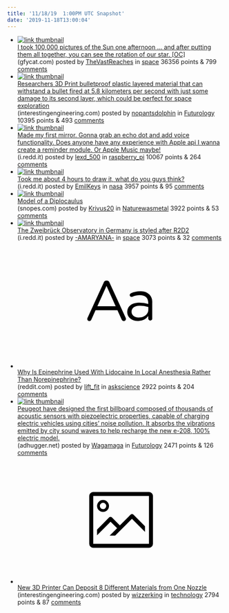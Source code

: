 ```yaml
---
title: '11/18/19  1:00PM UTC Snapshot'
date: '2019-11-18T13:00:04'
---
```

<ul>
<li><a href='https://gfycat.com/densecircularbushbaby'><img src='https://b.thumbs.redditmedia.com/0eFjmWvfpvaGOwXpDX2hG2YzUkAKtlrWUtMo6w0ylzU.jpg' alt='link thumbnail'></a><div><div class='linkTitle'><a href='https://gfycat.com/densecircularbushbaby'>I took 100,000 pictures of the Sun one afternoon ... and after putting them all together, you can see the rotation of our star. [OC]</a></div>(gfycat.com) posted by <a href='https://www.reddit.com/user/TheVastReaches'>TheVastReaches</a> in <a href='https://www.reddit.com/r/space'>space</a> 36356 points & 799 <a href='https://www.reddit.com/r/space/comments/dxuf43/i_took_100000_pictures_of_the_sun_one_afternoon/'>comments</a></div></li>

<li><a href='https://interestingengineering.com/researchers-3d-print-bulletproof-plastic-layered-cubes'><img src='https://b.thumbs.redditmedia.com/iTAOW6eW-iee3QNRej2YUP98ohFtpN9M2BTus-vUWYg.jpg' alt='link thumbnail'></a><div><div class='linkTitle'><a href='https://interestingengineering.com/researchers-3d-print-bulletproof-plastic-layered-cubes'>Researchers 3D Print bulletproof plastic layered material that can withstand a bullet fired at 5.8 kilometers per second with just some damage to its second layer, which could be perfect for space exploration</a></div>(interestingengineering.com) posted by <a href='https://www.reddit.com/user/nopantsdolphin'>nopantsdolphin</a> in <a href='https://www.reddit.com/r/Futurology'>Futurology</a> 10395 points & 493 <a href='https://www.reddit.com/r/Futurology/comments/dxr8hy/researchers_3d_print_bulletproof_plastic_layered/'>comments</a></div></li>

<li><a href='https://i.redd.it/vwo4956jpcz31.jpg'><img src='https://a.thumbs.redditmedia.com/62BlYT231I1ezVnwMkzw9WkiyGoE8a2HVQyLZy4t5l0.jpg' alt='link thumbnail'></a><div><div class='linkTitle'><a href='https://i.redd.it/vwo4956jpcz31.jpg'>Made my first mirror. Gonna grab an echo dot and add voice functionality. Does anyone have any experience with Apple api I wanna create a reminder module. Or Apple Music maybe!</a></div>(i.redd.it) posted by <a href='https://www.reddit.com/user/lexd_500'>lexd_500</a> in <a href='https://www.reddit.com/r/raspberry_pi'>raspberry_pi</a> 10067 points & 264 <a href='https://www.reddit.com/r/raspberry_pi/comments/dxwdmg/made_my_first_mirror_gonna_grab_an_echo_dot_and/'>comments</a></div></li>

<li><a href='https://i.redd.it/5kwuzcs4laz31.jpg'><img src='https://b.thumbs.redditmedia.com/JD7KVX3btwpRGRlEwG5WIwml35iPba4WVwPHcoS95-I.jpg' alt='link thumbnail'></a><div><div class='linkTitle'><a href='https://i.redd.it/5kwuzcs4laz31.jpg'>Took me about 4 hours to draw it, what do you guys think?</a></div>(i.redd.it) posted by <a href='https://www.reddit.com/user/EmilKeys'>EmilKeys</a> in <a href='https://www.reddit.com/r/nasa'>nasa</a> 3957 points & 95 <a href='https://www.reddit.com/r/nasa/comments/dxqj2i/took_me_about_4_hours_to_draw_it_what_do_you_guys/'>comments</a></div></li>

<li><a href='https://www.snopes.com/tachyon/2016/05/salamander.jpg'><img src='https://b.thumbs.redditmedia.com/pmK3pI8wR_arstmixn5SRnDZAu5Qt4TelcszpgUId4g.jpg' alt='link thumbnail'></a><div><div class='linkTitle'><a href='https://www.snopes.com/tachyon/2016/05/salamander.jpg'>Model of a Diplocaulus</a></div>(snopes.com) posted by <a href='https://www.reddit.com/user/Krivus20'>Krivus20</a> in <a href='https://www.reddit.com/r/Naturewasmetal'>Naturewasmetal</a> 3922 points & 53 <a href='https://www.reddit.com/r/Naturewasmetal/comments/dxsbjr/model_of_a_diplocaulus/'>comments</a></div></li>

<li><a href='https://i.redd.it/87gotn9tjaz31.jpg'><img src='https://b.thumbs.redditmedia.com/08SrN2OqT83dU4IptTrwJGxR5FxTMzbayC9vsLzKRYM.jpg' alt='link thumbnail'></a><div><div class='linkTitle'><a href='https://i.redd.it/87gotn9tjaz31.jpg'>The Zweibrück Observatory in Germany is styled after R2D2</a></div>(i.redd.it) posted by <a href='https://www.reddit.com/user/-AMARYANA-'>-AMARYANA-</a> in <a href='https://www.reddit.com/r/space'>space</a> 3073 points & 32 <a href='https://www.reddit.com/r/space/comments/dxqfg0/the_zweibrück_observatory_in_germany_is_styled/'>comments</a></div></li>

<li><a href='https://www.reddit.com/r/askscience/comments/dxohb7/why_is_epinephrine_used_with_lidocaine_in_local/'><svg version='1.1' viewBox='-34 -12 104 64' preserveAspectRatio='xMidYMid slice' xmlns='http://www.w3.org/2000/svg' xmlns:xlink='http://www.w3.org/1999/xlink'>
    <title>text link thumbnail</title>
    <path d='M12.19,8.84a1.45,1.45,0,0,0-1.4-1h-.12a1.46,1.46,0,0,0-1.42,1L1.14,26.56a1.29,1.29,0,0,0-.14.59,1,1,0,0,0,1,1,1.12,1.12,0,0,0,1.08-.77l2.08-4.65h11l2.08,4.59a1.24,1.24,0,0,0,1.12.83,1.08,1.08,0,0,0,1.08-1.08,1.64,1.64,0,0,0-.14-.57ZM6.08,20.71l4.59-10.22,4.6,10.22Z'>
    </path>
    <path d='M32.24,14.78A6.35,6.35,0,0,0,27.6,13.2a11.36,11.36,0,0,0-4.7,1,1,1,0,0,0-.58.89,1,1,0,0,0,.94.92,1.23,1.23,0,0,0,.39-.08,8.87,8.87,0,0,1,3.72-.81c2.7,0,4.28,1.33,4.28,3.92v.5a15.29,15.29,0,0,0-4.42-.61c-3.64,0-6.14,1.61-6.14,4.64v.05c0,2.95,2.7,4.48,5.37,4.48a6.29,6.29,0,0,0,5.19-2.48V26.9a1,1,0,0,0,1,1,1,1,0,0,0,1-1.06V19A5.71,5.71,0,0,0,32.24,14.78Zm-.56,7.7c0,2.28-2.17,3.89-4.81,3.89-1.94,0-3.61-1.06-3.61-2.86v-.06c0-1.8,1.5-3,4.2-3a15.2,15.2,0,0,1,4.22.61Z'>
    </path>
</svg></a><div><div class='linkTitle'><a href='https://www.reddit.com/r/askscience/comments/dxohb7/why_is_epinephrine_used_with_lidocaine_in_local/'>Why Is Epinephrine Used With Lidocaine In Local Anesthesia Rather Than Norepinephrine?</a></div>(reddit.com) posted by <a href='https://www.reddit.com/user/lift_fit'>lift_fit</a> in <a href='https://www.reddit.com/r/askscience'>askscience</a> 2922 points & 204 <a href='https://www.reddit.com/r/askscience/comments/dxohb7/why_is_epinephrine_used_with_lidocaine_in_local/'>comments</a></div></li>

<li><a href='http://www.adhugger.net/2019/11/16/peugeot-and-betc-use-piezoelectricity-that-recycles-sound-pollution-to-recharge-the-peugeot-e-208/'><img src='https://b.thumbs.redditmedia.com/sYQdp0iMoGoB4xyGkFOEuB_utdkUFeud_9YY2RholKY.jpg' alt='link thumbnail'></a><div><div class='linkTitle'><a href='http://www.adhugger.net/2019/11/16/peugeot-and-betc-use-piezoelectricity-that-recycles-sound-pollution-to-recharge-the-peugeot-e-208/'>Peugeot have designed the first billboard composed of thousands of acoustic sensors with piezoelectric properties, capable of charging electric vehicles using cities’ noise pollution. It absorbs the vibrations emitted by city sound waves to help recharge the new e-208, 100% electric model.</a></div>(adhugger.net) posted by <a href='https://www.reddit.com/user/Wagamaga'>Wagamaga</a> in <a href='https://www.reddit.com/r/Futurology'>Futurology</a> 2471 points & 126 <a href='https://www.reddit.com/r/Futurology/comments/dxmj67/peugeot_have_designed_the_first_billboard/'>comments</a></div></li>

<li><a href='https://interestingengineering.com/video/new-3d-printer-can-deposit-8-different-materials-from-one-nozzle'><svg version='1.1' viewBox='-34 -14 104 64' preserveAspectRatio='xMidYMid meet' xmlns='http://www.w3.org/2000/svg' xmlns:xlink='http://www.w3.org/1999/xlink'>
    <title>link thumbnail</title>
    <path d='M32,4H4A2,2,0,0,0,2,6V30a2,2,0,0,0,2,2H32a2,2,0,0,0,2-2V6A2,2,0,0,0,32,4ZM4,30V6H32V30Z'></path>
    <path d='M8.92,14a3,3,0,1,0-3-3A3,3,0,0,0,8.92,14Zm0-4.6A1.6,1.6,0,1,1,7.33,11,1.6,1.6,0,0,1,8.92,9.41Z'></path>
    <path d='M22.78,15.37l-5.4,5.4-4-4a1,1,0,0,0-1.41,0L5.92,22.9v2.83l6.79-6.79L16,22.18l-3.75,3.75H15l8.45-8.45L30,24V21.18l-5.81-5.81A1,1,0,0,0,22.78,15.37Z'></path>
</svg></a><div><div class='linkTitle'><a href='https://interestingengineering.com/video/new-3d-printer-can-deposit-8-different-materials-from-one-nozzle'>New 3D Printer Can Deposit 8 Different Materials from One Nozzle</a></div>(interestingengineering.com) posted by <a href='https://www.reddit.com/user/wizzerking'>wizzerking</a> in <a href='https://www.reddit.com/r/technology'>technology</a> 2794 points & 87 <a href='https://www.reddit.com/r/technology/comments/dxvbfv/new_3d_printer_can_deposit_8_different_materials/'>comments</a></div></li>

</ul>
